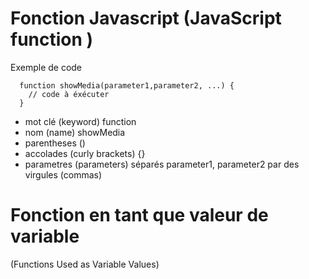 
# Fonction Javascript (JavaScript function )

  Exemple de code

      function showMedia(parameter1,parameter2, ...) {
        // code à éxécuter
      }
  
  - mot clé (keyword)                       function
  - nom (name)                              showMedia
  - parentheses ()
  - accolades (curly brackets)              {}
  - parametres (parameters) séparés         parameter1, parameter2
    par des virgules (commas)

# Fonction en tant que valeur de variable
  (Functions Used as Variable Values)


  